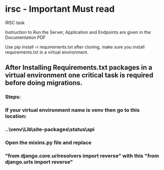 # irsc - Important Must read
IRSC task

Instruction to Run the Server, Application and Endpoints are given in the Documentation PDF

Use pip install -r requirements.txt after cloning, make sure you install requirements.txt in a virtual environment.

## After Installing Requirements.txt packages in a virtual environment one critical task is required before doing migrations.

### Steps:

  ### If your virtual environment name is venv then go to this location:
  ### ..\venv\Lib\site-packages\status\api
  
  ### Open the mixins.py file and replace 
  
  ### "from django.core.urlresolvers import reverse" with this "from django.urls import reverse"
  
  
